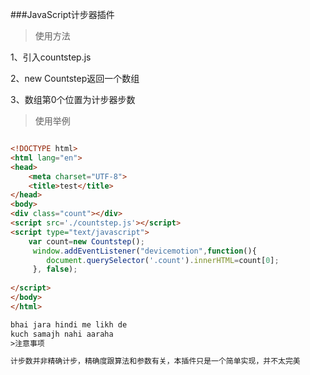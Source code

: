 ###JavaScript计步器插件


>使用方法

1、引入countstep.js

2、new Countstep返回一个数组

3、数组第0个位置为计步器步数

>使用举例

```html

<!DOCTYPE html>
<html lang="en">
<head>
	<meta charset="UTF-8">
	<title>test</title>
</head>
<body>
<div class="count"></div>
<script src='./countstep.js'></script>
<script type="text/javascript">
	var count=new Countstep();
	 window.addEventListener("devicemotion",function(){
	 	document.querySelector('.count').innerHTML=count[0];
	 }, false); 
	
</script>	
</body>
</html>

bhai jara hindi me likh de
kuch samajh nahi aaraha
>注意事项

计步数并非精确计步，精确度跟算法和参数有关，本插件只是一个简单实现，并不太完美
